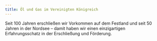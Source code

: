 ```yaml
---
title: Öl und Gas im Vereinigten Königreich
---
```


Seit 100 Jahren erschließen wir Vorkommen auf dem Festland und seit 50 Jahren in der Nordsee – damit haben wir einen einzigartigen Erfahrungsschatz in der Erschließung und Förderung.
